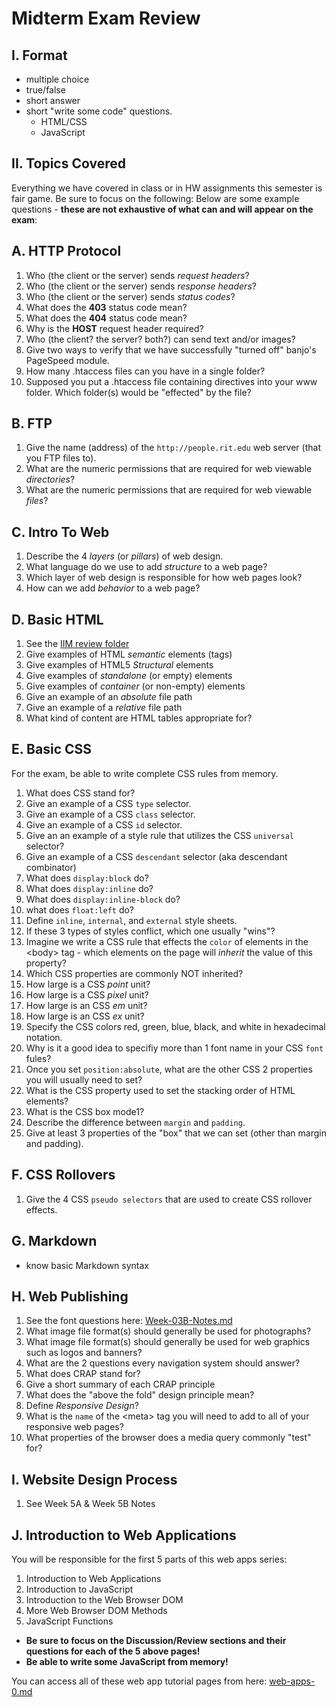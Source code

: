 # Midterm Exam Review

## I. Format
- multiple choice
- true/false
- short answer
- short "write some code" questions.
    - HTML/CSS
    - JavaScript

## II. Topics Covered
Everything we have covered in class or in HW assignments this semester is fair game. Be sure to focus on the following:
Below are some example questions - **these are not exhaustive of what can and will appear on the exam**:

## A. HTTP Protocol
1. Who (the client or the server) sends *request headers*?
1. Who (the client or the server) sends *response headers*?
1. Who (the client or the server) sends *status codes*?
1. What does the **403** status code mean?
1. What does the **404** status code mean?
1. Why is the **HOST** request header required?
1. Who (the client? the server? both?) can send text and/or images?
1. Give two ways to verify that we have successfully "turned off" banjo's PageSpeed module.
1. How many .htaccess files can you have in a single folder?
1. Supposed you put a .htaccess file containing directives into your www folder. Which folder(s) would be "effected" by the file?

## B. FTP
1. Give the name (address) of the `http://people.rit.edu` web server (that you FTP files to).
1. What are the numeric permissions that are required for web viewable *directories*?
1. What are the numeric permissions that are required for web viewable *files*?

## C. Intro To Web
1. Describe the 4 *layers* (or *pillars*) of web design.
1. What language do we use to add *structure* to a web page?
1. Which layer of web design is responsible for how web pages look?
1. How can we add *behavior* to a web page?


## D. Basic HTML
1. See the [IIM review folder](https://github.com/tonethar/IGME-230-GDD-2017-Fall/tree/master/IIM-Web-Review)
1. Give examples of HTML *semantic* elements (tags)
1. Give examples of HTML5 *Structural* elements
1. Give examples of *standalone* (or empty) elements
1. Give examples of *container* (or non-empty) elements
1. Give an example of an *absolute* file path
1. Give an example of a *relative* file path
1. What kind of content are HTML tables appropriate for?


## E. Basic CSS
For the exam, be able to write complete CSS rules from memory.

1. What does CSS stand for?
1. Give an example of a CSS `type` selector.
1. Give an example of a CSS `class` selector.
1. Give an example of a CSS `id` selector.
1. Give an an example of a style rule that utilizes the CSS `universal` selector?
1. Give an example of a CSS `descendant` selector (aka descendant combinator)
1. What does `display:block` do?
1. What does `display:inline` do?
1. What does `display:inline-block` do?
1. what does `float:left` do?
1. Define `inline`, `internal`, and `external` style sheets.
1. If these 3 types of styles conflict, which one usually "wins"?
1. Imagine we write a CSS rule that effects the `color` of elements in the &lt;body> tag - which elements on the page will *inherit* the value of this property? 
1. Which CSS properties are commonly NOT inherited?
1. How large is a CSS *point* unit?
1. How large is a CSS *pixel* unit?
1. How large is an CSS *em* unit?
1. How large is an CSS *ex* unit?
1. Specify the CSS colors red, green, blue, black, and white in hexadecimal notation.
1. Why is it a good idea to specifiy more than 1 font name in your CSS `font` fules?
1. Once you set `position:absolute`, what are the other CSS 2 properties you will usually need to set?
1. What is the CSS property used to set the stacking order of HTML elements?
1. What is the CSS box mode1?
1. Describe the difference between `margin` and `padding`.
1. Give at least 3 properties of the "box" that we can set (other than margin and padding).


## F. CSS Rollovers
1. Give the 4 CSS `pseudo selectors` that are used to create CSS rollover effects.

## G. Markdown
- know basic Markdown syntax

## H. Web Publishing
1. See the font questions here: [Week-03B-Notes.md](../weekly/Week-03B-Notes.md)
1. What image file format(s) should generally be used for photographs?
1. What image file format(s) should generally be used for web graphics such as logos and banners?
1. What are the 2 questions every navigation system should answer?
1. What does CRAP stand for?
1. Give a short summary of each CRAP principle
1. What does the "above the fold" design principle mean?
1. Define *Responsive Design*?
1. What is the `name` of the &lt;meta> tag you will need to add to all of your responsive web pages?
1. What properties of the browser does a media query commonly "test" for?

## I. Website Design Process
1. See Week 5A & Week 5B Notes

## J. Introduction to Web Applications
You will be responsible for the first 5 parts of this web apps series:

1. Introduction to Web Applications
2. Introduction to JavaScript
3. Introduction to the Web Browser DOM
4. More Web Browser DOM Methods
5. JavaScript Functions


- **Be sure to focus on the Discussion/Review sections and their questions for each of the 5 above pages!**
- **Be able to write some JavaScript from memory!**

You can access all of these web app tutorial pages from here: 
[web-apps-0.md](./web-apps-0.md)










